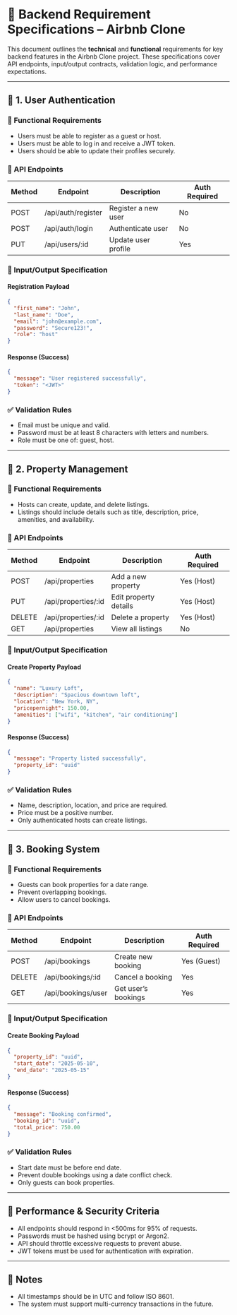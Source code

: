 # 📌 Backend Requirement Specifications – Airbnb Clone

This document outlines the **technical** and **functional** requirements for key backend features in the Airbnb Clone project. These specifications cover API endpoints, input/output contracts, validation logic, and performance expectations.

---

## 🔐 1. User Authentication

### 🔧 Functional Requirements
- Users must be able to register as a guest or host.
- Users must be able to log in and receive a JWT token.
- Users should be able to update their profiles securely.

### 📡 API Endpoints

| Method | Endpoint        | Description                | Auth Required |
|--------|------------------|----------------------------|----------------|
| POST   | /api/auth/register | Register a new user        | No             |
| POST   | /api/auth/login    | Authenticate user          | No             |
| PUT    | /api/users/:id     | Update user profile        | Yes            |

### 🧾 Input/Output Specification

#### Registration Payload
```json
{
  "first_name": "John",
  "last_name": "Doe",
  "email": "john@example.com",
  "password": "Secure123!",
  "role": "host"
}
````

#### Response (Success)

```json
{
  "message": "User registered successfully",
  "token": "<JWT>"
}
```

### ✅ Validation Rules

* Email must be unique and valid.
* Password must be at least 8 characters with letters and numbers.
* Role must be one of: guest, host.

---

## 🏡 2. Property Management

### 🔧 Functional Requirements

* Hosts can create, update, and delete listings.
* Listings should include details such as title, description, price, amenities, and availability.

### 📡 API Endpoints

| Method | Endpoint             | Description           | Auth Required |
| ------ | -------------------- | --------------------- | ------------- |
| POST   | /api/properties      | Add a new property    | Yes (Host)    |
| PUT    | /api/properties/\:id | Edit property details | Yes (Host)    |
| DELETE | /api/properties/\:id | Delete a property     | Yes (Host)    |
| GET    | /api/properties      | View all listings     | No            |

### 🧾 Input/Output Specification

#### Create Property Payload

```json
{
  "name": "Luxury Loft",
  "description": "Spacious downtown loft",
  "location": "New York, NY",
  "pricepernight": 150.00,
  "amenities": ["wifi", "kitchen", "air conditioning"]
}
```

#### Response (Success)

```json
{
  "message": "Property listed successfully",
  "property_id": "uuid"
}
```

### ✅ Validation Rules

* Name, description, location, and price are required.
* Price must be a positive number.
* Only authenticated hosts can create listings.

---

## 📅 3. Booking System

### 🔧 Functional Requirements

* Guests can book properties for a date range.
* Prevent overlapping bookings.
* Allow users to cancel bookings.

### 📡 API Endpoints

| Method | Endpoint           | Description         | Auth Required |
| ------ | ------------------ | ------------------- | ------------- |
| POST   | /api/bookings      | Create new booking  | Yes (Guest)   |
| DELETE | /api/bookings/\:id | Cancel a booking    | Yes           |
| GET    | /api/bookings/user | Get user’s bookings | Yes           |

### 🧾 Input/Output Specification

#### Create Booking Payload

```json
{
  "property_id": "uuid",
  "start_date": "2025-05-10",
  "end_date": "2025-05-15"
}
```

#### Response (Success)

```json
{
  "message": "Booking confirmed",
  "booking_id": "uuid",
  "total_price": 750.00
}
```

### ✅ Validation Rules

* Start date must be before end date.
* Prevent double bookings using a date conflict check.
* Only guests can book properties.

---

## 🚀 Performance & Security Criteria

* All endpoints should respond in <500ms for 95% of requests.
* Passwords must be hashed using bcrypt or Argon2.
* API should throttle excessive requests to prevent abuse.
* JWT tokens must be used for authentication with expiration.

---

## 📌 Notes

* All timestamps should be in UTC and follow ISO 8601.
* The system must support multi-currency transactions in the future.

